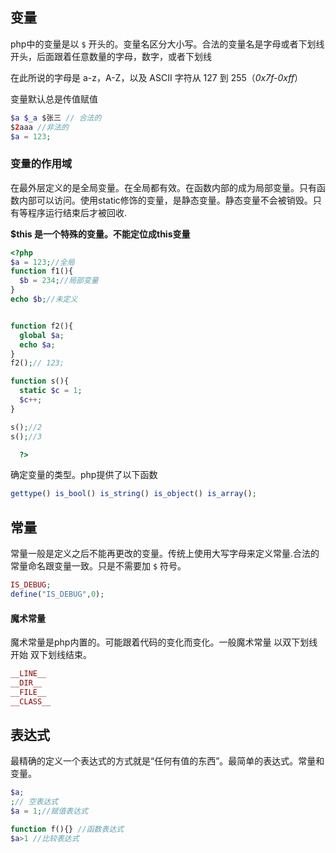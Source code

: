 ## 变量

php中的变量是以 `$` 开头的。变量名区分大小写。合法的变量名是字母或者下划线开头，后面跟着任意数量的字母，数字，或者下划线

在此所说的字母是 a-z，A-Z，以及 ASCII 字符从 127 到 255（*0x7f-0xff*）

变量默认总是传值赋值

```php
$a $_a $张三 // 合法的
$2aaa //非法的
$a = 123;
```



### 变量的作用域

在最外层定义的是全局变量。在全局都有效。在函数内部的成为局部变量。只有函数内部可以访问。使用static修饰的变量，是静态变量。静态变量不会被销毁。只有等程序运行结束后才被回收. 

**$this 是一个特殊的变量。不能定位成this变量**

```php
<?php 
$a = 123;//全局
function f1(){
  $b = 234;//局部变量
}
echo $b;//未定义


function f2(){
  global $a;
  echo $a;
}
f2();// 123;

function s(){
  static $c = 1;
  $c++;
}

s();//2
s();//3

  ?>
```



确定变量的类型。php提供了以下函数

```php
gettype() is_bool() is_string() is_object() is_array();
```

## 常量

常量一般是定义之后不能再更改的变量。传统上使用大写字母来定义常量.合法的常量命名跟变量一致。只是不需要加 `$` 符号。

```php
IS_DEBUG;
define("IS_DEBUG",0);
```

#### 魔术常量

魔术常量是php内置的。可能跟着代码的变化而变化。一般魔术常量 以双下划线开始 双下划线结束。

```php
__LINE__
__DIR__
__FILE__
__CLASS__
```



## 表达式

最精确的定义一个表达式的方式就是“任何有值的东西”。最简单的表达式。常量和变量。

```php
$a;
;// 空表达式
$a = 1;//赋值表达式

function f(){} //函数表达式
$a>1 //比较表达式

```

